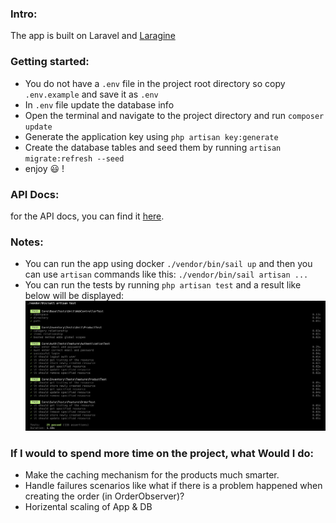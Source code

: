 ### Intro:
The app is built on Laravel and [Laragine](https://github.com/yepwoo/laragine)

### Getting started:
* You do not have a `.env` file in the project root directory so copy `.env.example` and save it as `.env`
* In `.env` file update the database info
* Open the terminal and navigate to the project directory and run `composer update`
* Generate the application key using `php artisan key:generate`
* Create the database tables and seed them by running `artisan migrate:refresh --seed`
* enjoy 😃 !

### API Docs:
for the API docs, you can find it [here](https://documenter.getpostman.com/view/6359426/2sAXxWaV54).

### Notes:
* You can run the app using docker `./vendor/bin/sail up` and then you can use `artisan` commands like this: `./vendor/bin/sail artisan ...`
* You can run the tests by running `php artisan test` and a result like below will be displayed:
![Test Results](test_results.png)

### If I would to spend more time on the project, what Would I do:
* Make the caching mechanism for the products much smarter.
* Handle failures scenarios like what if there is a problem happened when creating the order (in OrderObserver)?
* Horizental scaling of App & DB